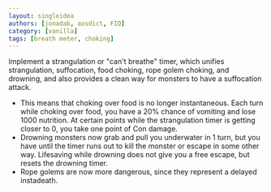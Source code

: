 ```yaml
---
layout: singleidea
authors: [jonadab, aosdict, FIQ]
category: [vanilla]
tags: [breath meter, choking]
---
```

Implement a strangulation or "can't breathe" timer, which unifies strangulation, suffocation, food choking, rope golem choking, and drowning, and also provides a clean way for monsters to have a suffocation attack.
* This means that choking over food is no longer instantaneous. Each turn while choking over food, you have a 20% chance of vomiting and lose 1000 nutrition. At certain points while the strangulation timer is getting closer to 0, you take one point of Con damage.
* Drowning monsters now grab and pull you underwater in 1 turn, but you have until the timer runs out to kill the monster or escape in some other way. Lifesaving while drowning does not give you a free escape, but resets the drowning timer.
* Rope golems are now more dangerous, since they represent a delayed instadeath.
